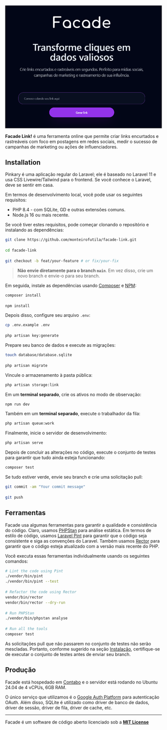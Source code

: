 <p align="center">
    <img src="public/img/banner.png" width="600" alt="Illustration of Pinkary logo. The logo is composed of stylized white text spelling out 'Pinkary' with a pink dot at the end.">
</p>

**Facade Link!** é uma ferramenta online que permite criar links encurtados e rastreáveis com foco em postagens em redes sociais, medir o sucesso de campanhas de marketing ou ações de influenciadores.

## Installation

Pinkary é uma aplicação regular do Laravel; ele é baseado no Laravel 11 e usa CSS Livewire/Tailwind para o frontend. Se você conhece o Laravel, deve se sentir em casa.

Em termos de desenvolvimento local, você pode usar os seguintes requisitos:

- PHP 8.4 - com SQLite, GD e outras extensões comuns.
- Node.js 16 ou mais recente.

Se você tiver estes requisitos, pode começar clonando o repositório e instalando as dependências:

```bash
git clone https://github.com/monteirofutila/facade-link.git

cd facade-link

git checkout -b feat/your-feature # or fix/your-fix
```

> **Não envie diretamente para o branch `main`**. Em vez disso, crie um novo branch e envie-o para seu branch.

Em seguida, instale as dependências usando [Composer](https://getcomposer.org) e [NPM](https://www.npmjs.com):

```bash
composer install

npm install
```

Depois disso, configure seu arquivo `.env`:

```bash
cp .env.example .env

php artisan key:generate
```

Prepare seu banco de dados e execute as migrações:

```bash
touch database/database.sqlite

php artisan migrate
```

Vincule o armazenamento à pasta pública:

```bash
php artisan storage:link
```

Em um **terminal separado**, crie os ativos no modo de observação:

```bash
npm run dev
```

Também em um **terminal separado**, execute o trabalhador da fila:

```bash
php artisan queue:work
```

Finalmente, inicie o servidor de desenvolvimento:

```bash
php artisan serve
```

Depois de concluir as alterações no código, execute o conjunto de testes para garantir que tudo ainda esteja funcionando:

```bash
composer test
```

Se tudo estiver verde, envie seu branch e crie uma solicitação pull:

```bash
git commit -am "Your commit message"

git push
```

## Ferramentas

Facade usa algumas ferramentas para garantir a qualidade e consistência do código. Claro, usamos [PHPStan](https://phpstan.org) para análise estática. Em termos de estilo de código, usamos [Laravel Pint](https://laravel.com/docs/11.x/pint) para garantir que o código seja consistente e siga as convenções do Laravel. Também usamos [Rector](https://getrector.org) para garantir que o código esteja atualizado com a versão mais recente do PHP.

Você executa essas ferramentas individualmente usando os seguintes comandos:

```bash
# Lint the code using Pint
./vendor/bin/pint
./vendor/bin/pint --test

# Refactor the code using Rector
vendor/bin/rector
vendor/bin/rector --dry-run

# Run PHPStan
./vendor/bin/phpstan analyse

# Run all the tools
composer test
```

As solicitações pull que não passarem no conjunto de testes não serão mescladas. Portanto, conforme sugerido na seção [Instalação](#instalação), certifique-se de executar o conjunto de testes antes de enviar seu branch.

## Produção

Facade está hospedado em [Contabo](https://contabo.com) e o servidor está rodando no Ubuntu 24.04 de 4 vCPUs, 6GB RAM.

O único serviço que utilizamos é o [Google Auth Platform](https://console.cloud.google.com) para autenticação OAuth. Além disso, SQLite é utilizado como driver de banco de dados, driver de sessão, driver de fila, driver de cache, etc.

---

Facade é um software de código aberto licenciado sob a **[MIT License](LICENSE)**